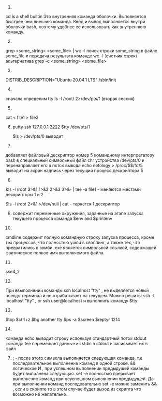 1.
 cd is a shell builtin
 Это внутренняя команда оболочки. Выполняется быстрее чем внешняя команда. Ввод и вывод выполняется внутри
 оболочки bash, поэтому удобнее ее использовать как внутреннюю команду. 
 
2. 
  grep <some_string> <some_file> | wc -l
  поиск строки  some_string в файле some_file и передача результата команде wc -l (счетчик строк)
  альтернатива grep -с <some_string> <some_file>

3.
  DISTRIB_DESCRIPTION="Ubuntu 20.04.1 LTS"
  /sbin/init 

4.
  сначала определим tty
  ls -l /root/ 2>/dev/pts/1 (вторая сессия)
  
5.
  cat < file1 > file2

6. 
   putty ssh 127.0.0.1:2222
   $tty 
   /dev/pts/1
   
   $ls > /dev/pts/0 выводит

7. 
  добавляет файловый дескриптор номер 5 командному интерпретатору bash в 
  специальный символьный файл chr устройства /dev/pts/0 и перенаправляет его в поток вывода
  echo netology > /proc/$$/fd/5	выводит на экран надпись через текущий процесс дескриптора 5

8.
  &ls -l /root 3>&1 1>&2 2>&3 3>&- | tee -a file1  - меняются местами дескрипторы 1 и 2
  
  $ls -l /root 2>&1 >/dev/null | cat  - теряется 1 дескриптор 
  
  
9.
   содержит переменные окружения, заданные на этапе запуска текущего процесса
   команда $env and $printenv

10. 
   cmdline содержит полную  командную  строку  запуска  процесса,  кроме  тех
   процессов,  что  полностью  ушли в своппинг, а также тех, что превратились в зомби.
   exe является символьной ссылкой, содержащей фактическое полное имя выполняемого файла.

11.
   sse4_2

12. 
  При ввыполнении команды ssh localhost "tty" , не выделяется новый псевдо терминал и не отрабатывает на текущем.
  Можно решить: ssh -t localhost "tty" , or ssh user@localhost и выполнить команду $tty

13.
  $top
  $ctrl+z
  $bg
  another tty
  $ps -a 
  $screen
  $reptyr 1214
  
14. 
   команда echo выводит строку используя стандартный поток stdout 
   команда tee перемещает данные из stdin в stdout и записывает их в файл
   

7. ; - после этого символа выполняется следующая команда, т.е. последовательное выполнение команд в одной строке.
    && логическое И , при успешном выполнении предыдущей команды будет выполнена следующая.
    set -e полностью прерывает выполнение команд при неуспешном выполнении предыдущей. 
    Да при выполнении команд последовательно set -e можно заменить && , если в скрипте то в этом случае будет выход из скрипта что возможно не желательно.
